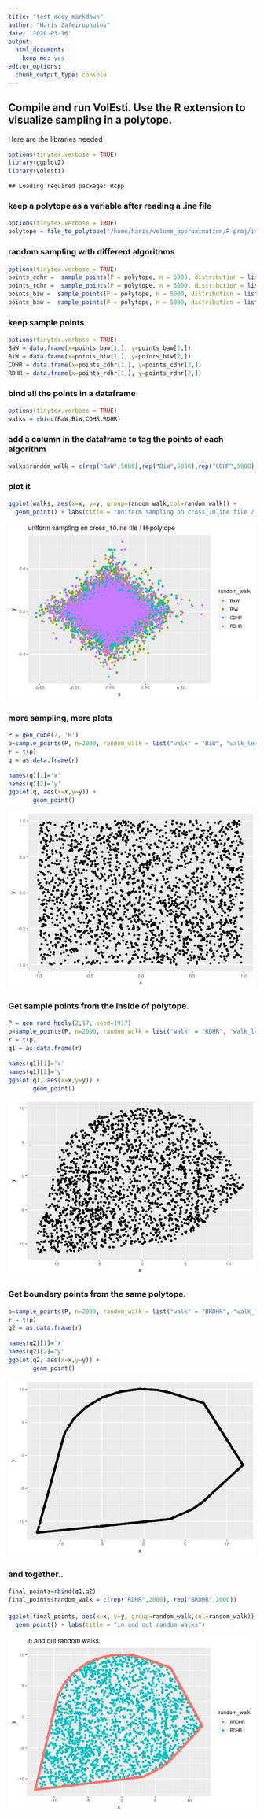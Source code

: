 ```yaml
---
title: "test_easy_markdown"
author: "Haris Zafeiropoulos"
date: '2020-03-16'
output:
  html_document: 
    keep_md: yes
editor_options:
  chunk_output_type: console
---
```




## Compile and run VolEsti. Use the R extension to visualize sampling in a polytope.

Here are the libraries needed


```r
options(tinytex.verbose = TRUE)
library(ggplot2)
library(volesti)
```

```
## Loading required package: Rcpp
```




### keep a polytope as a variable after reading a .ine file 


```r
options(tinytex.verbose = TRUE)
polytope = file_to_polytope("/home/haris/volume_approximation/R-proj/inst/extdata/cross_10.ine")
```



### random sampling with different algorithms 


```r
options(tinytex.verbose = TRUE)
points_cdhr =  sample_points(P = polytope, n = 5000, distribution = list("density" = "uniform"),  random_walk = list("walk"="CDHR"))
points_rdhr =  sample_points(P = polytope, n = 5000, distribution = list("density" = "uniform"),  random_walk = list("walk"="RDHR"))
points_biw =  sample_points(P = polytope, n = 5000, distribution = list("density" = "uniform"),  random_walk = list("walk"="BiW"))
points_baw =  sample_points(P = polytope, n = 5000, distribution = list("density" = "uniform"),  random_walk = list("walk"="BaW"))
```


### keep sample points 


```r
options(tinytex.verbose = TRUE)
BaW = data.frame(x=points_baw[1,], y=points_baw[2,])
BiW = data.frame(x=points_biw[1,], y=points_biw[2,])
CDHR = data.frame(x=points_cdhr[1,], y=points_cdhr[2,])
RDHR = data.frame(x=points_rdhr[1,], y=points_rdhr[2,])
```


### bind all the points in a dataframe

```r
options(tinytex.verbose = TRUE)
walks = rbind(BaW,BiW,CDHR,RDHR)
```


### add a column in the dataframe to tag the points of each algorithm

```r
walks$random_walk = c(rep("BaW",5000),rep("BiW",5000),rep("CDHR",5000),rep("RDHR",5000)) 
```



### plot it 

```r
ggplot(walks, aes(x=x, y=y, group=random_walk,col=random_walk)) + 
  geom_point() + labs(title = "uniform sampling on cross_10.ine file / H-polytope")
```

![](test_easy_files/figure-html/plot-1.png)<!-- -->




### more sampling, more plots


```r
P = gen_cube(2, 'H')
p=sample_points(P, n=2000, random_walk = list("walk" = "BiW", "walk_length" = 1))
r = t(p)
q = as.data.frame(r)
```



```r
names(q)[1]='x'
names(q)[2]='y'
ggplot(q, aes(x=x,y=y)) +
       geom_point() 
```

![](test_easy_files/figure-html/more_plots_1-1.png)<!-- -->


### Get sample points from the inside of polytope.

```r
P = gen_rand_hpoly(2,17, seed=1917)
p=sample_points(P, n=2000, random_walk = list("walk" = "RDHR", "walk_length" = 1))
r = t(p)
q1 = as.data.frame(r)
```



```r
names(q1)[1]='x'
names(q1)[2]='y'
ggplot(q1, aes(x=x,y=y)) +
       geom_point() 
```

![](test_easy_files/figure-html/more_plots_2-1.png)<!-- -->



### Get boundary points from the same polytope.

```r
p=sample_points(P, n=2000, random_walk = list("walk" = "BRDHR", "walk_length" = 1))
r = t(p)
q2 = as.data.frame(r)
```



```r
names(q2)[1]='x'
names(q2)[2]='y'
ggplot(q2, aes(x=x,y=y)) +
       geom_point() 
```

![](test_easy_files/figure-html/more_plots_3-1.png)<!-- -->


### and together..

```r
final_points=rbind(q1,q2)
final_points$random_walk = c(rep("RDHR",2000), rep("BRDHR",2000))

ggplot(final_points, aes(x=x, y=y, group=random_walk,col=random_walk)) + 
  geom_point() + labs(title = "in and out random walks")
```

![](test_easy_files/figure-html/final_plot-1.png)<!-- -->
